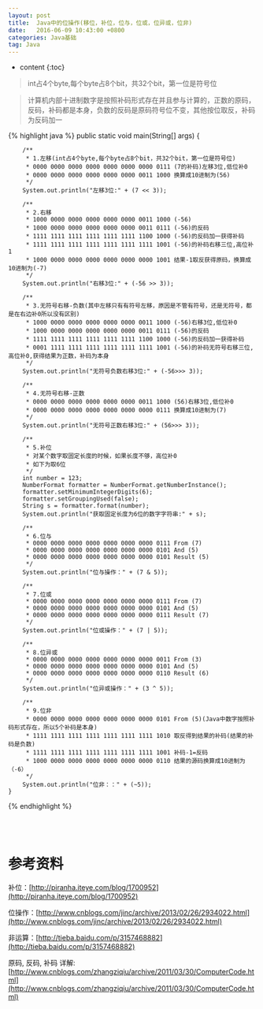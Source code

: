 ```yaml
---
layout: post
title:  Java中的位操作(移位，补位，位与，位或，位异或，位非)
date:   2016-06-09 10:43:00 +0800
categories: Java基础
tag: Java
---
```


* content
{:toc}


> int占4个byte,每个byte占8个bit，共32个bit，第一位是符号位

> 计算机内部十进制数字是按照补码形式存在并且参与计算的，正数的原码，反码，补码都是本身，负数的反码是原码符号位不变，其他按位取反，补码为反码加一


{% highlight java %}
public static void main(String[] args) {

		/**
		 * 1.左移(int占4个byte,每个byte占8个bit，共32个bit，第一位是符号位)
		 * 0000 0000 0000 0000 0000 0000 0000 0111 (7的补码)左移3位,低位补0
		 * 0000 0000 0000 0000 0000 0000 0011 1000 换算成10进制为(56)
		 */
		System.out.println("左移3位:" + (7 << 3));

		/**
		 * 2.右移
		 * 1000 0000 0000 0000 0000 0000 0011 1000 (-56)
		 * 1000 0000 0000 0000 0000 0000 0011 0111 (-56)的反码
		 * 1111 1111 1111 1111 1111 1111 1100 1000 (-56)的反码加一获得补码
		 * 1111 1111 1111 1111 1111 1111 1111 1001 (-56)的补码右移三位,高位补1
		 * 1000 0000 0000 0000 0000 0000 0000 1001 结果-1取反获得原码，换算成10进制为(-7)
		 */
		System.out.println("右移3位:" + (-56 >> 3));

		/**
		 * 3.无符号右移-负数(其中左移只有有符号左移，原因是不管有符号，还是无符号，都是在右边补0所以没有区别)
		 * 1000 0000 0000 0000 0000 0000 0011 1000 (-56)右移3位,低位补0
		 * 1000 0000 0000 0000 0000 0000 0011 0111 (-56)的反码
		 * 1111 1111 1111 1111 1111 1111 1100 1000 (-56)的反码加一获得补码
		 * 0001 1111 1111 1111 1111 1111 1111 1001 (-56)的补码无符号右移三位,高位补0,获得结果为正数，补码为本身
		 */
		System.out.println("无符号负数右移3位:" + (-56>>> 3));

		/**
		 * 4.无符号右移-正数
		 * 0000 0000 0000 0000 0000 0000 0011 1000 (56)右移3位,低位补0
		 * 0000 0000 0000 0000 0000 0000 0000 0111 换算成10进制为(7)
		 */
		System.out.println("无符号正数右移3位:" + (56>>> 3));

		/**
		 * 5.补位
		 * 对某个数字取固定长度的时候，如果长度不够，高位补0
		 * 如下为取6位
		 */
		int number = 123;
		NumberFormat formatter = NumberFormat.getNumberInstance();
		formatter.setMinimumIntegerDigits(6);
		formatter.setGroupingUsed(false);
		String s = formatter.format(number);
		System.out.println("获取固定长度为6位的数字字符串:" + s);

		/**
		 * 6.位与
		 * 0000 0000 0000 0000 0000 0000 0000 0111 From (7)
		 * 0000 0000 0000 0000 0000 0000 0000 0101 And (5)
		 * 0000 0000 0000 0000 0000 0000 0000 0101 Result (5)
		 */
		System.out.println("位与操作：" + (7 & 5));

		/**
		 * 7.位或
		 * 0000 0000 0000 0000 0000 0000 0000 0111 From (7)
		 * 0000 0000 0000 0000 0000 0000 0000 0101 And (5)
		 * 0000 0000 0000 0000 0000 0000 0000 0111 Result (7)
		 */
		System.out.println("位或操作：" + (7 | 5));

		/**
		 * 8.位异或
		 * 0000 0000 0000 0000 0000 0000 0000 0011 From (3)
		 * 0000 0000 0000 0000 0000 0000 0000 0101 And (5)
		 * 0000 0000 0000 0000 0000 0000 0000 0110 Result (6)
		 */
		System.out.println("位异或操作：" + (3 ^ 5));

		/**
		 * 9.位非
		 * 0000 0000 0000 0000 0000 0000 0000 0101 From (5)(Java中数字按照补码形式存在，所以5个补码是本身)
		 * 1111 1111 1111 1111 1111 1111 1111 1010 取反得到结果的补码(结果的补码是负数)
		 * 1111 1111 1111 1111 1111 1111 1111 1001 补码-1=反码
		 * 1000 0000 0000 0000 0000 0000 0000 0110 结果的源码换算成10进制为（-6）
		 */
		System.out.println("位非：：" + (~5));
	}
{% endhighlight %}

<br />
<br />

参考资料
===========================

补位：[http://piranha.iteye.com/blog/1700952](http://piranha.iteye.com/blog/1700952)

位操作：[http://www.cnblogs.com/jinc/archive/2013/02/26/2934022.html](http://www.cnblogs.com/jinc/archive/2013/02/26/2934022.html)

非运算：[http://tieba.baidu.com/p/3157468882](http://tieba.baidu.com/p/3157468882)

原码, 反码, 补码 详解: [http://www.cnblogs.com/zhangziqiu/archive/2011/03/30/ComputerCode.html](http://www.cnblogs.com/zhangziqiu/archive/2011/03/30/ComputerCode.html)
<br />
<br />

